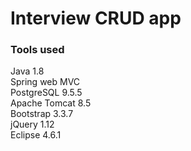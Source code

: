 # Interview CRUD app

### Tools used 

Java 1.8  
Spring web MVC  
PostgreSQL 9.5.5  
Apache Tomcat 8.5  
Bootstrap 3.3.7  
jQuery 1.12  
Eclipse 4.6.1  